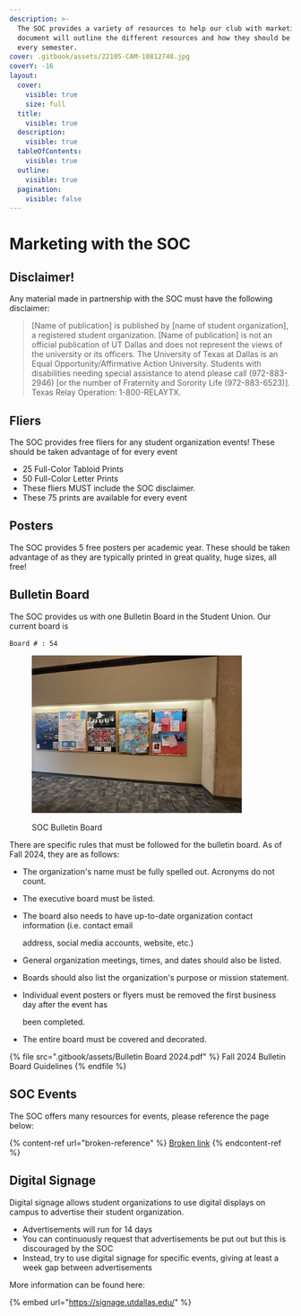 ```yaml
---
description: >-
  The SOC provides a variety of resources to help our club with marketing. This
  document will outline the different resources and how they should be utilized
  every semester.
cover: .gitbook/assets/22105-CAM-10812748.jpg
coverY: -16
layout:
  cover:
    visible: true
    size: full
  title:
    visible: true
  description:
    visible: true
  tableOfContents:
    visible: true
  outline:
    visible: true
  pagination:
    visible: false
---
```


# Marketing with the SOC

## Disclaimer!

Any material made in partnership with the SOC must have the following disclaimer:

> \[Name of publication] is published by \[name of student organization], a registered student organization. \[Name of publication] is not an official publication of UT Dallas and does not represent the views of the university or its officers. The University of Texas at Dallas is an Equal Opportunity/Affirmative Action University. Students with disabilities needing special assistance to atend please call (972-883-2946) \[or the number of Fraternity and Sorority Life (972-883-6523)]. Texas Relay Operation: 1-800-RELAYTX.

## Fliers

The SOC provides free fliers for any student organization events! These should be taken advantage of for every event

* 25 Full-Color Tabloid Prints
* 50 Full-Color Letter Prints
* These fliers MUST include the SOC disclaimer.
* These 75 prints are available for every event

## Posters

The SOC provides 5 free posters per academic year. These should be taken advantage of as they are typically printed in great quality, huge sizes, all free!



## Bulletin Board

The SOC provides us with one Bulletin Board in the Student Union. Our current board is

```
Board # : 54
```

<figure><img src=".gitbook/assets/IMG_6820.jpg" alt="" width="375"><figcaption><p>SOC Bulletin Board</p></figcaption></figure>

There are specific rules that must be followed for the bulletin board. As of Fall 2024, they are as follows:

* The organization's name must be fully spelled out. Acronyms do not count.
* The executive board must be listed.
*   The board also needs to have up-to-date organization contact information (i.e. contact email

    address, social media accounts, website, etc.)
* General organization meetings, times, and dates should also be listed.
* Boards should also list the organization's purpose or mission statement.
*   Individual event posters or flyers must be removed the first business day after the event has

    been completed.
* The entire board must be covered and decorated.

{% file src=".gitbook/assets/Bulletin Board 2024.pdf" %}
Fall 2024 Bulletin Board Guidelines
{% endfile %}

## SOC Events

The SOC offers many resources for events, please reference the page below:

{% content-ref url="broken-reference" %}
[Broken link](broken-reference)
{% endcontent-ref %}

## Digital Signage

Digital signage allows student organizations to use digital displays on campus to advertise their student organization.&#x20;

* Advertisements will run for 14 days
* You can continuously request that advertisements be put out but this is discouraged by the SOC
* Instead, try to use digital signage for specific events, giving at least a week gap between advertisements

More information can be found here:

{% embed url="https://signage.utdallas.edu/" %}

